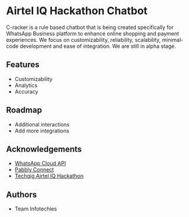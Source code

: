 # Airtel IQ Hackathon Chatbot

C-racker is a rule based chatbot that is being created specifically for WhatsApp Business platform to enhance online shopping and payment experiences. 
We focus on customizability, reliability, scalability, minimal-code development and ease of integration.
We are still in alpha stage.

## Features

- Customizability
- Analytics
- Accuracy


## Roadmap

- Additional interactions
- Add more integrations

## Acknowledgements
- [WhatsApp Cloud API ](https://developers.facebook.com/docs/whatsapp/cloud-api/)
 - [Pabbly Connect](https://www.pabbly.com/pabbly-connect-documentation-complete-integration-guide/)
 - [Techgig Airtel IQ Hackathon](https://www.techgig.com/hackathon/airteliq-e-commerce?my_teams=true)

## Authors

- Team Infotechies



